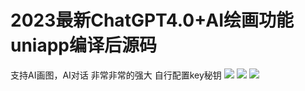 # 2023最新ChatGPT4.0+AI绘画功能uniapp编译后源码

支持AI画图，AI对话 非常非常的强大 自行配置key秘钥
[![](https://wukongymw.com/wp-content/uploads/2023/05/1683736617-ead1f8113b2c71b.jpg)](https://wukongymw.com/wp-content/uploads/2023/05/1683736617-ead1f8113b2c71b.jpg)
[![](https://wukongymw.com/wp-content/uploads/2023/05/1683736616-86106877239e190.jpg)](https://wukongymw.com/wp-content/uploads/2023/05/1683736616-86106877239e190.jpg)
[![](https://wukongymw.com/wp-content/uploads/2023/05/1683736615-2de8ba789066808.jpg)](https://wukongymw.com/wp-content/uploads/2023/05/1683736615-2de8ba789066808.jpg)